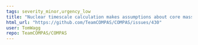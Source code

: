 ```yaml
---
tags: severity_minor,urgency_low
title: "Nuclear timescale calculation makes assumptions about core mass"
html_url: "https://github.com/TeamCOMPAS/COMPAS/issues/430"
user: TomWagg
repo: TeamCOMPAS/COMPAS
---
```


